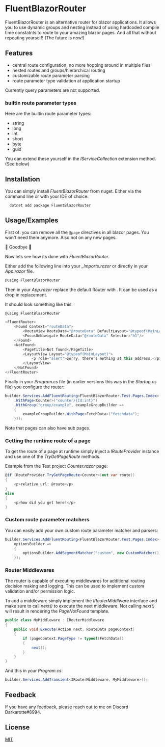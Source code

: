 ﻿
# FluentBlazorRouter

FluentBlazorRouter is an alternative router for blazor applications.
It allows you to use dynamic groups and nesting instead of using hardcoded compile time constatnts to route to your amazing blazor pages.
And all that without repeating yourself! (The future is now!)
## Features

- central route configuration, no more hopping around in multiple files
- nested routes and groups/hierarchical routing
- customizable route parameter parsing
- route parameter type validation at application startup

Currently query parameters are not supported.

### builtin route parameter types

Here are the builtin route parameter types:

- string
- long
- int
- short
- byte
- guid

You can extend these yourself in the *IServiceCollection* extension method.
(See below)
## Installation

You can simply install *FluentBlazorRouter* from nuget.
Either via the command line or with your IDE of choice.

```
  dotnet add package FluentBlazorRouter
```

## Usage/Examples

First of: you can remove all the `@page` directives in all blazor pages.
You won't need them anymore.
Also not on any new pages.

👋 Goodbye 👋

Now lets see how its done with *FluentBlazorRouter*.

Either add the following line into your *_Imports.razor* or directly in your *App.razor* file.

```c#
@using FluentBlazorRouter
```

Then in your *App.razor* replace the default Router with *<FluentRouter>*.
It can be used as a drop in replacement.

It should look something like this:

```c#
@using FluentBlazorRouter 

<FluentRouter>
    <Found Context="routeData">
        <RouteView RouteData="@routeData" DefaultLayout="@typeof(MainLayout)"/>
        <FocusOnNavigate RouteData="@routeData" Selector="h1"/>
    </Found>
    <NotFound>
        <PageTitle>Not found</PageTitle>
        <LayoutView Layout="@typeof(MainLayout)">
            <p role="alert">Sorry, there's nothing at this address.</p>
        </LayoutView>
    </NotFound>
</FluentRouter>
```

Finally in your *Program.cs* file (in earlier versions this was in the *Startup.cs* file) you configure the router:

```c#
builder.Services.AddFluentRouting<FluentBlazorRouter.Test.Pages.Index>(rootBuilder => rootBuilder
    .WithPage<Counter>("counter/{Id:int}")
    .WithGroup("group/example", exampleGroupBuilder =>
    {
        exampleGroupBuilder.WithPage<FetchData>("fetchdata");
    }));
```

Note that pages can also have sub pages.

### Getting the runtime route of a page

To get the route of a page at runtime simply inject a *IRouteProvider* instance and use one of the *TryGetPageRoute* methods.

Example from the Test project *Counter.razor* page:

```c#
@if (RouteProvider.TryGetPageRoute<Counter>(out var route))
{
    <p>relative url: @route</p>
}
else
{
    <p>how did you get here?</p>
}
```

### Custom route parameter matchers

You can easily add your own custom route parameter matcher and parsers:

```c#
builder.Services.AddFluentRouting<FluentBlazorRouter.Test.Pages.Index>(...),// reduced for brevity
    optionsBuilder =>
    {
        optionsBuilder.AddSegmentMatcher("custom", new CustomMatcher());
    });
```

### Router Middlewares

The router is capable of executing middlewares for additional routing decision making and logging.
This can be used to implement custom validation and/or permission logic.

To add a middleware simply implement the *IRouterMiddlware* interface and make sure to call *next()* to execute the next middleware.
Not calling *next()* will result in rendering the *PageNotFound* template. 

```c#
public class MyMiddleware : IRouterMiddleware
{
    public void Execute(Action next, RouteData pageContext)
    {
        if (pageContext.PageType != typeof(FetchData))
        {
            next();
        }
    }
}
```

And this in your *Program.cs*:

```c#
builder.Services.AddTransient<IRouterMiddleware, MyMiddleware>();
```

## Feedback

If you have any feedback, please reach out to me on Discord Darkarotte#8994.


## License

[MIT](https://choosealicense.com/licenses/mit/)

